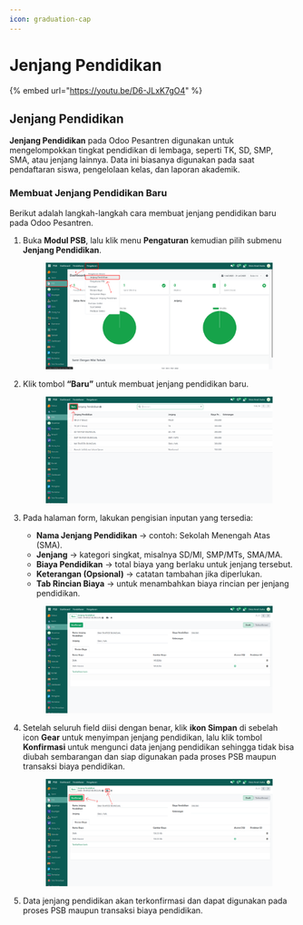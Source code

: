 ```yaml
---
icon: graduation-cap
---
```


# Jenjang Pendidikan

{% embed url="https://youtu.be/D6-JLxK7gO4" %}

## Jenjang Pendidikan

**Jenjang Pendidikan** pada Odoo Pesantren digunakan untuk mengelompokkan tingkat pendidikan di lembaga, seperti TK, SD, SMP, SMA, atau jenjang lainnya. Data ini biasanya digunakan pada saat pendaftaran siswa, pengelolaan kelas, dan laporan akademik.

### Membuat Jenjang Pendidikan Baru

Berikut adalah langkah-langkah cara membuat jenjang pendidikan baru pada Odoo Pesantren.

1.  Buka **Modul PSB**, lalu klik menu **Pengaturan** kemudian pilih submenu **Jenjang Pendidikan**.

    <figure><img src="../../.gitbook/assets/images-20.png" alt=""><figcaption></figcaption></figure>


2.  Klik tombol **“Baru”** untuk membuat jenjang pendidikan baru.

    <figure><img src="../../.gitbook/assets/images-21.png" alt=""><figcaption></figcaption></figure>


3.  Pada halaman form, lakukan pengisian inputan yang tersedia:

    * **Nama Jenjang Pendidikan** → contoh: Sekolah Menengah Atas (SMA).
    * **Jenjang** → kategori singkat, misalnya SD/MI, SMP/MTs, SMA/MA.
    * **Biaya Pendidikan** → total biaya yang berlaku untuk jenjang tersebut.
    * **Keterangan (Opsional)** → catatan tambahan jika diperlukan.
    * **Tab Rincian Biaya** → untuk menambahkan biaya rincian per jenjang pendidikan.

    <figure><img src="../../.gitbook/assets/images-22.png" alt=""><figcaption></figcaption></figure>


4.  Setelah seluruh field diisi dengan benar, klik **ikon Simpan** di sebelah icon **Gear** untuk menyimpan jenjang pendidikan, lalu klik tombol **Konfirmasi** untuk mengunci data jenjang pendidikan sehingga tidak bisa diubah sembarangan dan siap digunakan pada proses PSB maupun transaksi biaya pendidikan.

    <figure><img src="../../.gitbook/assets/images-23.png" alt=""><figcaption></figcaption></figure>


5. Data jenjang pendidikan akan terkonfirmasi dan dapat digunakan pada proses PSB maupun transaksi biaya pendidikan.
